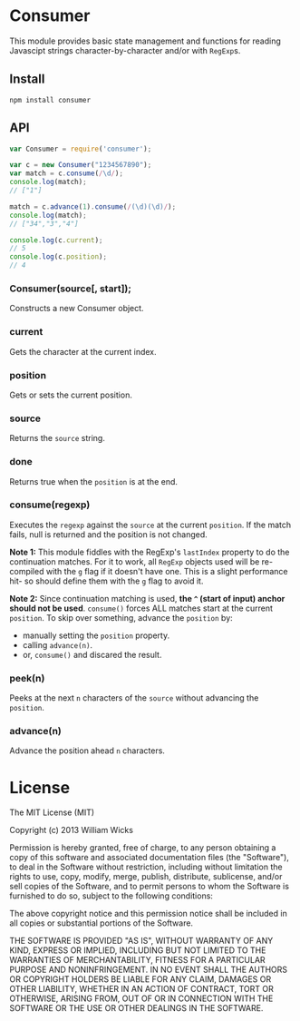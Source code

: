 Consumer
=============

This module provides basic state management and functions for reading Javascipt strings character-by-character
and/or with `RegExp`s.

## Install
```
npm install consumer
```

## API
```javascript
var Consumer = require('consumer');

var c = new Consumer("1234567890");
var match = c.consume(/\d/);
console.log(match);
// ["1"]

match = c.advance(1).consume(/(\d)(\d)/);
console.log(match);
// ["34","3","4"]

console.log(c.current);
// 5
console.log(c.position);
// 4
```

### Consumer(source[, start]);
Constructs a new Consumer object.

### current
Gets the character at the current index.

### position
Gets or sets the current position.

### source
Returns the `source` string.

### done
Returns true when the `position` is at the end.

### consume(regexp)
Executes the `regexp` against the `source` at the current `position`. If the match fails, null is returned and the
position is not changed.

**Note 1:** This module fiddles with the RegExp's `lastIndex` property to do the continuation matches. For it to work,
all `RegExp` objects used will be re-compiled with the `g` flag if it doesn't have one. This is a slight
performance hit- so should define them with the `g` flag to avoid it.

**Note 2:** Since continuation matching is used, **the `^` (start of input) anchor should not be used**. `consume()`
forces ALL matches start at the current `position`. To skip over something, advance the `position` by:

* manually setting the `position` property.
* calling `advance(n)`.
* or, `consume()` and discared the result.

### peek(n)
Peeks at the next `n` characters of the `source` without advancing the `position`.

### advance(n)
Advance the position ahead `n` characters.

# License
The MIT License (MIT)

Copyright (c) 2013 William Wicks

Permission is hereby granted, free of charge, to any person obtaining a copy of
this software and associated documentation files (the "Software"), to deal in
the Software without restriction, including without limitation the rights to
use, copy, modify, merge, publish, distribute, sublicense, and/or sell copies of
the Software, and to permit persons to whom the Software is furnished to do so,
subject to the following conditions:

The above copyright notice and this permission notice shall be included in all
copies or substantial portions of the Software.

THE SOFTWARE IS PROVIDED "AS IS", WITHOUT WARRANTY OF ANY KIND, EXPRESS OR
IMPLIED, INCLUDING BUT NOT LIMITED TO THE WARRANTIES OF MERCHANTABILITY, FITNESS
FOR A PARTICULAR PURPOSE AND NONINFRINGEMENT. IN NO EVENT SHALL THE AUTHORS OR
COPYRIGHT HOLDERS BE LIABLE FOR ANY CLAIM, DAMAGES OR OTHER LIABILITY, WHETHER
IN AN ACTION OF CONTRACT, TORT OR OTHERWISE, ARISING FROM, OUT OF OR IN
CONNECTION WITH THE SOFTWARE OR THE USE OR OTHER DEALINGS IN THE SOFTWARE.
